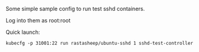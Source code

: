 Some simple sample config to run test sshd containers.

Log into them as root:root

Quick launch:

```shell
kubecfg -p 31001:22 run rastasheep/ubuntu-sshd 1 sshd-test-controller
```
